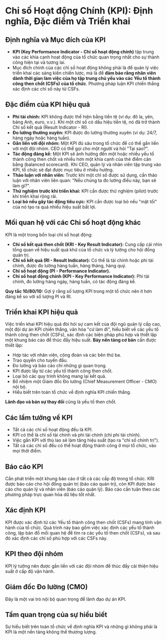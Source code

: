 # Chỉ số Hoạt động Chính (KPI): Định nghĩa, Đặc điểm và Triển khai

## Định nghĩa và Mục đích của KPI

-   **KPI (Key Performance Indicator - Chỉ số hoạt động chính)** tập trung vào các khía cạnh hoạt động của tổ chức quan trọng nhất cho sự thành công hiện tại và tương lai.
-   Mục đích chính của các chỉ số hoạt động không phải là để quản lý việc triển khai các sáng kiến chiến lược, mà là để **đảm bảo rằng nhân viên dành thời gian làm việc của họ tập trung chủ yếu vào các Yếu tố thành công then chốt (CSFs) của tổ chức**. Phương pháp luận KPI chiến thắng xác định các chỉ số này từ CSFs.

## Đặc điểm của KPI hiệu quả

-   **Phi tài chính:** KPI không được thể hiện bằng tiền tệ (ví dụ: đô la, yên, bảng Anh, euro, v.v.). Khi một chỉ số có dấu hiệu tiền tệ, nó đã trở thành Chỉ số kết quả (Result Indicator - RI).
-   **Đo lường thường xuyên:** KPI được đo lường thường xuyên (ví dụ: 24/7, hàng ngày hoặc hàng tuần).
-   **Gắn liền với đội nhóm:** Một KPI đủ sâu trong tổ chức để có thể gắn liền với một đội nhóm. CEO có thể gọi cho một người và hỏi "Tại sao?".
-   **Tác động đáng kể:** Một KPI sẽ ảnh hưởng đến một hoặc nhiều yếu tố thành công then chốt và nhiều hơn một khía cạnh của thẻ điểm cân bằng (balanced scorecard). Khi CEO, quản lý và nhân viên tập trung vào KPI, tổ chức sẽ đạt được mục tiêu ở nhiều hướng.
-   **Thảo luận với nhân viên:** Trước khi một chỉ số được sử dụng, cần thảo luận với nhân viên liên quan: "Nếu chúng ta đo lường điều này, bạn sẽ làm gì?".
-   **Thử nghiệm trước khi triển khai:** KPI cần được thử nghiệm (pilot) trước khi triển khai rộng rãi.
-   **Loại bỏ nếu gây tác động tiêu cực:** KPI cần được loại bỏ nếu "mặt tối" của nó tạo ra quá nhiều hiệu suất bất lợi.

## Mối quan hệ với các Chỉ số hoạt động khác

KPI là một trong bốn loại chỉ số hoạt động:

-   **Chỉ số kết quả then chốt (KRI - Key Result Indicator):** Cung cấp cái nhìn tổng quan về hiệu suất quá khứ của tổ chức và lý tưởng cho hội đồng quản trị.
-   **Chỉ số kết quả (RI - Result Indicator):** Có thể là tài chính hoặc phi tài chính, được đo lường hàng tuần, hàng tháng, hàng quý.
-   **Chỉ số hoạt động (PI - Performance Indicator).**
-   **Chỉ số hoạt động chính (KPI - Key Performance Indicator):** Phi tài chính, đo lường hàng ngày, hàng tuần, có tác động đáng kể.

**Quy tắc 10/80/10:** Gợi ý rằng số lượng KPI trong một tổ chức nên ít hơn đáng kể so với số lượng PI và RI.

## Triển khai KPI hiệu quả

Việc triển khai KPI hiệu quả đòi hỏi sự cam kết của đội ngũ quản lý cấp cao, một đội dự án KPI chiến thắng, văn hóa "cứ làm đi", hiểu biết về các yếu tố thành công then chốt (CSFs), xác định các biện pháp phù hợp và thiết lập một khung báo cáo để thúc đẩy hiệu suất. **Bảy nền tảng cơ bản** cần được thiết lập:

-   Hợp tác với nhân viên, công đoàn và các bên thứ ba.
-   Trao quyền cho tuyến đầu.
-   Đo lường và báo cáo chỉ những gì quan trọng.
-   KPI được lấy từ các yếu tố thành công then chốt.
-   Loại bỏ các quy trình không mang lại kết quả.
-   Bổ nhiệm một Giám đốc Đo lường (Chief Measurement Officer - CMO) nội bộ.
-   Hiểu biết trên toàn tổ chức về định nghĩa KPI chiến thắng.

**Lãnh đạo và bán sự thay đổi** cũng là yếu tố then chốt.

## Các lầm tưởng về KPI

-   Tất cả các chỉ số hoạt động đều là KPI.
-   KPI có thể là chỉ số tài chính và phi tài chính (chỉ phi tài chính).
-   Việc gắn KPI với thù lao sẽ làm tăng hiệu suất (tạo ra "chỉ số chính trị").
-   Tất cả các chỉ số đều có thể hoạt động thành công ở mọi tổ chức, vào mọi thời điểm.

## Báo cáo KPI

Cần phát triển một khung báo cáo ở tất cả các cấp độ trong tổ chức. KRI được báo cáo cho hội đồng quản trị (báo cáo quản trị), còn KPI được báo cáo cho quản lý và nhân viên (báo cáo quản lý). Báo cáo cần tuân theo các phương pháp trực quan hóa dữ liệu tốt nhất.

## Xác định KPI

KPI được xác định từ các Yếu tố thành công then chốt (CSFs) mang tính vận hành của tổ chức. Quá trình này bao gồm việc xác định các yếu tố thành công, lập bản đồ mối quan hệ để tìm ra các yếu tố then chốt (CSFs), và sau đó xác định các chỉ số phù hợp với các CSFs này.

## KPI theo đội nhóm

KPI lý tưởng nên được gắn liền với các đội nhóm để thúc đẩy cải thiện hiệu suất ở cấp độ vận hành.

## Giám đốc Đo lường (CMO)

Đây là một vai trò nội bộ quan trọng để lãnh đạo dự án KPI.

## Tầm quan trọng của sự hiểu biết

Sự hiểu biết trên toàn tổ chức về định nghĩa KPI và những gì không phải là KPI là một nền tảng không thể thương lượng.
